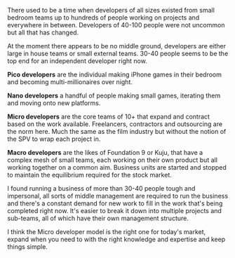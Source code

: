 
There used to be a time when developers of all sizes existed from small
bedroom teams up to hundreds of people working on projects and
everywhere in between. Developers of 40-100 people were not uncommon but
all that has changed.

At the moment there appears to be no middle ground, developers are
either large in house teams or small external teams. 30-40 people seems
to be the top end for an independent developer right now.

<!-- more -->

**Pico developers** are the individual making iPhone games in their
bedroom and becoming multi-millionaires over night.

**Nano developers** a handful of people making small games, iterating
them and moving onto new platforms.

**Micro developers** are the core teams of 10+ that expand and contract
based on the work available. Freelancers, contractors and outsourcing
are the norm here. Much the same as the film industry but without the
notion of the SPV to wrap each project in.

**Macro developers** are the likes of Foundation 9 or Kuju, that have a
complex mesh of small teams, each working on their own product but all
working together on a common aim. Business units are started and stopped
to maintain the equilibrium required for the stock market.

I found running a business of more than 30-40 people tough and
impersonal, all sorts of middle management are required to run the
business and there's a constant demand for new work to fill in the work
that's being completed right now. It's easier to break it down into
multiple projects and sub-teams, all of which have their own management
structure.

I think the Micro developer model is the right one for today's market,
expand when you need to with the right knowledge and expertise and keep
things simple.
